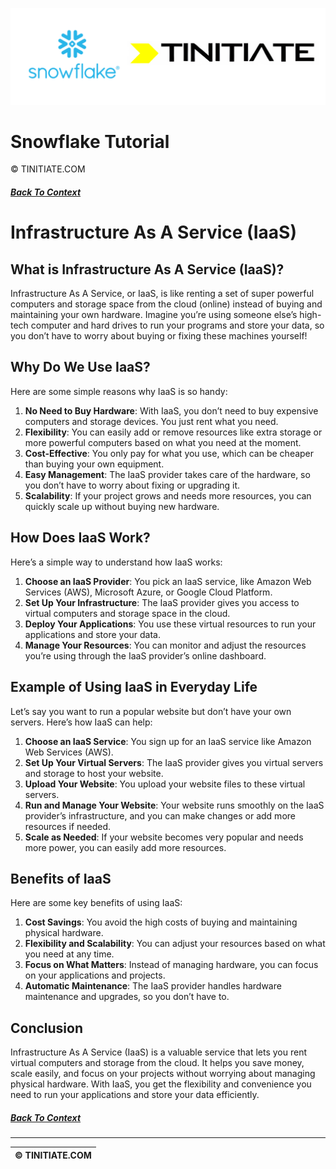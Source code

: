 ![Snowflake Tinitiate Image](snowflake_tinitiate.png)
# Snowflake Tutorial
&copy; TINITIATE.COM

##### [Back To Context](./README.md)

# Infrastructure As A Service (IaaS)

## What is Infrastructure As A Service (IaaS)?

Infrastructure As A Service, or IaaS, is like renting a set of super powerful computers and storage space from the cloud (online) instead of buying and maintaining your own hardware. Imagine you’re using someone else’s high-tech computer and hard drives to run your programs and store your data, so you don’t have to worry about buying or fixing these machines yourself!

## Why Do We Use IaaS?

Here are some simple reasons why IaaS is so handy:

1. **No Need to Buy Hardware**: With IaaS, you don’t need to buy expensive computers and storage devices. You just rent what you need.
2. **Flexibility**: You can easily add or remove resources like extra storage or more powerful computers based on what you need at the moment.
3. **Cost-Effective**: You only pay for what you use, which can be cheaper than buying your own equipment.
4. **Easy Management**: The IaaS provider takes care of the hardware, so you don’t have to worry about fixing or upgrading it.
5. **Scalability**: If your project grows and needs more resources, you can quickly scale up without buying new hardware.

## How Does IaaS Work?

Here’s a simple way to understand how IaaS works:

1. **Choose an IaaS Provider**: You pick an IaaS service, like Amazon Web Services (AWS), Microsoft Azure, or Google Cloud Platform.
2. **Set Up Your Infrastructure**: The IaaS provider gives you access to virtual computers and storage space in the cloud.
3. **Deploy Your Applications**: You use these virtual resources to run your applications and store your data.
4. **Manage Your Resources**: You can monitor and adjust the resources you’re using through the IaaS provider’s online dashboard.

## Example of Using IaaS in Everyday Life

Let’s say you want to run a popular website but don’t have your own servers. Here’s how IaaS can help:

1. **Choose an IaaS Service**: You sign up for an IaaS service like Amazon Web Services (AWS).
2. **Set Up Your Virtual Servers**: The IaaS provider gives you virtual servers and storage to host your website.
3. **Upload Your Website**: You upload your website files to these virtual servers.
4. **Run and Manage Your Website**: Your website runs smoothly on the IaaS provider’s infrastructure, and you can make changes or add more resources if needed.
5. **Scale as Needed**: If your website becomes very popular and needs more power, you can easily add more resources.

## Benefits of IaaS

Here are some key benefits of using IaaS:

1. **Cost Savings**: You avoid the high costs of buying and maintaining physical hardware.
2. **Flexibility and Scalability**: You can adjust your resources based on what you need at any time.
3. **Focus on What Matters**: Instead of managing hardware, you can focus on your applications and projects.
4. **Automatic Maintenance**: The IaaS provider handles hardware maintenance and upgrades, so you don’t have to.

## Conclusion

Infrastructure As A Service (IaaS) is a valuable service that lets you rent virtual computers and storage from the cloud. It helps you save money, scale easily, and focus on your projects without worrying about managing physical hardware. With IaaS, you get the flexibility and convenience you need to run your applications and store your data efficiently.

##### [Back To Context](./README.md)
***
| &copy; TINITIATE.COM |
|----------------------|